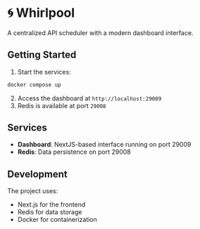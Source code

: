 # 🌀 Whirlpool

A centralized API scheduler with a modern dashboard interface.

## Getting Started

1. Start the services:

```bash
docker compose up
```

2. Access the dashboard at `http://localhost:29009`
3. Redis is available at port `29008`

## Services

- **Dashboard**: NextJS-based interface running on port 29009
- **Redis**: Data persistence on port 29008

## Development

The project uses:

- Next.js for the frontend
- Redis for data storage
- Docker for containerization
